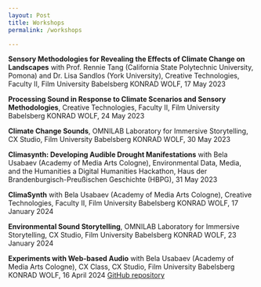 ```yaml
---
layout: Post
title: Workshops
permalink: /workshops

---
```

**Sensory Methodologies for Revealing the Effects of Climate Change on Landscapes** with Prof. Rennie Tang (California State Polytechnic University, Pomona) and Dr. Lisa Sandlos (York University), Creative Technologies, Faculty II, Film University Babelsberg KONRAD WOLF, 17 May 2023

**Processing Sound in Response to Climate Scenarios and Sensory Methodologies**, Creative Technologies, Faculty II, Film University Babelsberg KONRAD WOLF, 24 May 2023 

**Climate Change Sounds**, OMNILAB Laboratory for Immersive Storytelling, CX Studio, Film University Babelsberg KONRAD WOLF, 30 May 2023

**Climasynth: Developing Audible Drought Manifestations** with Bela Usabaev (Academy of Media Arts Cologne), Environmental Data, Media, and the Humanities
a Digital Humanities Hackathon, Haus der Brandenburgisch-Preußischen Geschichte (HBPG), 31 May 2023

**ClimaSynth** with Bela Usabaev (Academy of Media Arts Cologne), Creative Technologies, Faculty II, Film University Babelsberg KONRAD WOLF, 17 January 2024 

**Environmental Sound Storytelling**, OMNILAB Laboratory for Immersive Storytelling, CX Studio, Film University Babelsberg KONRAD WOLF, 23 January 2024

**Experiments with Web-based Audio** with Bela Usabaev (Academy of Media Arts Cologne), CX Class, CX Studio, Film University Babelsberg KONRAD WOLF, 16 April 2024 [GitHub repository](https://github.com/xy-grainsynth/workshop)
